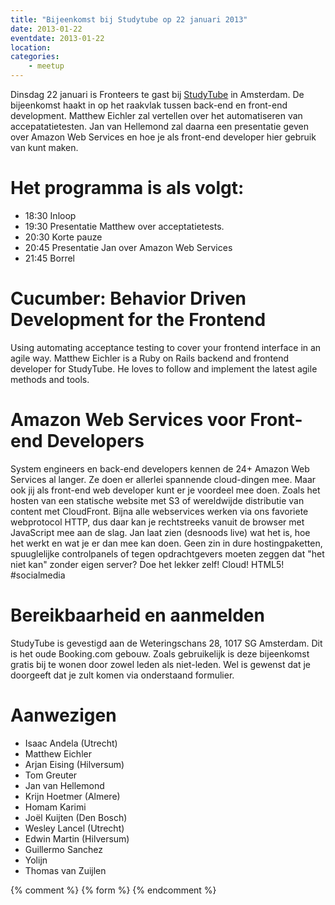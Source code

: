 ```yaml
---
title: "Bijeenkomst bij Studytube op 22 januari 2013"
date: 2013-01-22
eventdate: 2013-01-22
location: 
categories: 
    - meetup
---
```

Dinsdag 22 januari is Fronteers te gast bij [StudyTube](http://www.studytube.nl/) in Amsterdam. De bijeenkomst haakt in op het raakvlak tussen back-end en front-end development. Matthew Eichler zal vertellen over het automatiseren van accepatatietesten. Jan van Hellemond zal daarna een presentatie geven over Amazon Web Services en hoe je als front-end developer hier gebruik van kunt maken.

# Het programma is als volgt:

* 18:30 Inloop
* 19:30 Presentatie Matthew over acceptatietests.
* 20:30 Korte pauze
* 20:45 Presentatie Jan over Amazon Web Services
* 21:45 Borrel

# Cucumber: Behavior Driven Development for the Frontend

Using automating acceptance testing to cover your frontend interface in an agile way. Matthew Eichler is a Ruby on Rails backend and frontend developer for StudyTube.  He loves to follow and implement the latest agile methods and tools.

# Amazon Web Services voor Front-end Developers

System engineers en back-end developers kennen de 24+ Amazon Web Services al langer. Ze doen er allerlei spannende cloud-dingen mee. Maar ook jij als front-end web developer kunt er je voordeel mee doen. Zoals het hosten van een statische website met S3 of wereldwijde distributie van content met CloudFront. Bijna alle webservices werken via ons favoriete webprotocol HTTP, dus daar kan je rechtstreeks vanuit de browser met JavaScript mee aan de slag. Jan laat zien (desnoods live) wat het is, hoe het werkt en wat je er dan mee kan doen. Geen zin in dure hostingpaketten, spuuglelijke controlpanels of tegen opdrachtgevers moeten zeggen dat "het niet kan" zonder eigen server? Doe het lekker zelf! Cloud! HTML5! #socialmedia

# Bereikbaarheid en aanmelden

StudyTube is gevestigd aan de Weteringschans 28, 1017 SG Amsterdam. Dit is het oude Booking.com gebouw. Zoals gebruikelijk is deze bijeenkomst gratis bij te wonen door zowel leden als niet-leden. Wel is gewenst dat je doorgeeft dat je zult komen via onderstaand formulier.

# Aanwezigen

* Isaac Andela (Utrecht)
* Matthew Eichler
* Arjan Eising (Hilversum)
* Tom Greuter
* Jan van Hellemond
* Krijn Hoetmer (Almere)
* Homam Karimi
* Joël Kuijten (Den Bosch)
* Wesley Lancel (Utrecht)
* Edwin Martin (Hilversum)
* Guillermo Sanchez
* Yolijn
* Thomas van Zuijlen

{% comment %}
{% form %}
{% endcomment %}

